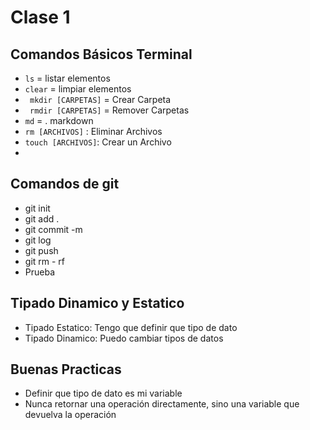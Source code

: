 # Clase 1
## Comandos Básicos Terminal

- ````ls```` = listar elementos
- ````clear```` = limpiar elementos
- ```` mkdir [CARPETAS]```` = Crear Carpeta
- ```` rmdir [CARPETAS]```` = Remover Carpetas
- ```` md ```` = . markdown
- ````rm [ARCHIVOS]```` : Eliminar Archivos
- ````touch [ARCHIVOS]````: Crear un Archivo
- 


## Comandos de git
- git init
- git add .
- git commit -m
- git log
- git push
- git rm - rf
- Prueba

## Tipado Dinamico y Estatico
- Tipado Estatico: Tengo que definir que tipo de dato 
- Tipado Dinamico: Puedo  cambiar tipos de datos
## Buenas Practicas
- Definir que tipo de dato es mi variable
- Nunca retornar una operación directamente, sino una variable que devuelva la operación 